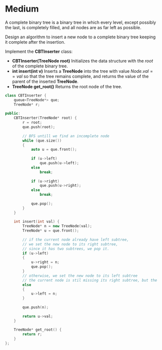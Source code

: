 # Medium

A complete binary tree is a binary tree in which every level, except possibly the last, is completely filled, and all nodes are as far left as possible.

Design an algorithm to insert a new node to a complete binary tree keeping it complete after the insertion.

Implement the **CBTInserter** class:

- **CBTInserter(TreeNode root)** Initializes the data structure with the $root$ of the complete binary tree.
- **int insert(int v)** Inserts a **TreeNode** into the tree with value $Node.val == val$ so that the tree remains complete, and returns the value of the parent of the inserted **TreeNode**.
- **TreeNode get_root()** Returns the root node of the tree.

```cpp
class CBTInserter {
    queue<TreeNode*> que;
    TreeNode* r;
    
public:
    CBTInserter(TreeNode* root) {
        r = root;
        que.push(root);
        
        // BFS untill we find an incomplete node
        while (que.size())
        {
            auto u = que.front();
            
            if (u->left)
                que.push(u->left);
            else
                break;
            
            if (u->right)
                que.push(u->right);
            else
                break;
            
            que.pop();
        }
    }
    
    int insert(int val) {
        TreeNode* n = new TreeNode(val);
        TreeNode* u = que.front();
        
        // if the current node already have left subtree, 
        // we set the new node to its right subtree,
        // since it has two subtrees, we pop it.
        if (u->left)
        {
            u->right = n;
            que.pop();
        }
        // otherwise, we set the new node to its left subtree
        // the current node is stil missing its right subtree, but the whole tree is complete.
        else
        {
            u->left = n;
        }
        
        que.push(n);
        
        return u->val;
    }
    
    TreeNode* get_root() {
        return r;
    }
};
```
